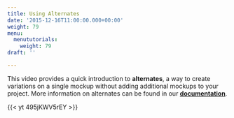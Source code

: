 ```yaml
---
title: Using Alternates
date: '2015-12-16T11:00:00.000+00:00'
weight: 79
menu:
  menututorials:
    weight: 79
draft: ''

---
```


This video provides a quick introduction to **alternates**, a way to create variations on a single mockup without adding additional mockups to your project. More information on alternates can be found in our [**documentation**](https://docs.balsamiq.com/desktop/alternates/).

{{< yt 495jKWV5rEY >}}